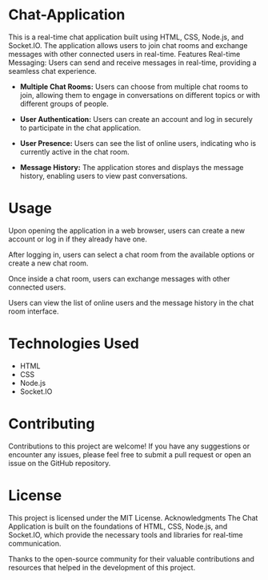 # Chat-Application
This is a real-time chat application built using HTML, CSS, Node.js, and Socket.IO. The application allows users to join chat rooms and exchange messages with other connected users in real-time.
Features
Real-time Messaging: Users can send and receive messages in real-time, providing a seamless chat experience.

+ **Multiple Chat Rooms:** Users can choose from multiple chat rooms to join, allowing them to engage in conversations on different topics or with different groups of people.

+ **User Authentication:** Users can create an account and log in securely to participate in the chat application.

+ **User Presence:** Users can see the list of online users, indicating who is currently active in the chat room.

+ **Message History:** The application stores and displays the message history, enabling users to view past conversations.

# Usage
Upon opening the application in a web browser, users can create a new account or log in if they already have one.

After logging in, users can select a chat room from the available options or create a new chat room.

Once inside a chat room, users can exchange messages with other connected users.

Users can view the list of online users and the message history in the chat room interface.

# Technologies Used
+ HTML
+ CSS
+ Node.js
+ Socket.IO

# Contributing
Contributions to this project are welcome! If you have any suggestions or encounter any issues, please feel free to submit a pull request or open an issue on the GitHub repository.

# License
This project is licensed under the MIT License.
Acknowledgments
The Chat Application is built on the foundations of HTML, CSS, Node.js, and Socket.IO, which provide the necessary tools and libraries for real-time communication.

Thanks to the open-source community for their valuable contributions and resources that helped in the development of this project.
